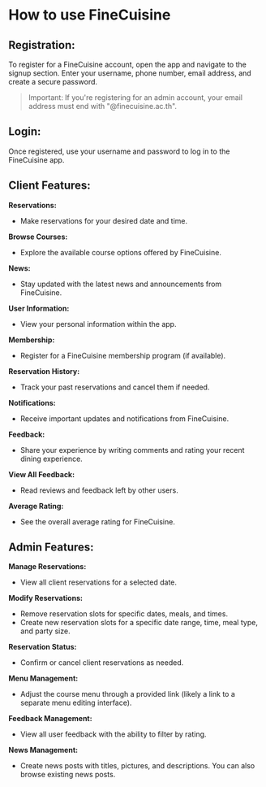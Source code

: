 # How to use FineCuisine

## Registration:

To register for a FineCuisine account, open the app and navigate to the signup section.
Enter your username, phone number, email address, and create a secure password.
> Important: If you're registering for an admin account, your email address must end with "@finecuisine.ac.th".

## Login:

Once registered, use your username and password to log in to the FineCuisine app.

## Client Features:

**Reservations:**
  - Make reservations for your desired date and time.

**Browse Courses:**
  - Explore the available course options offered by FineCuisine.

**News:**
  - Stay updated with the latest news and announcements from FineCuisine.

**User Information:**
  - View your personal information within the app.

**Membership:**
  - Register for a FineCuisine membership program (if available).

**Reservation History:**
  - Track your past reservations and cancel them if needed.

**Notifications:**
  - Receive important updates and notifications from FineCuisine.

**Feedback:**
  - Share your experience by writing comments and rating your recent dining experience.

**View All Feedback:**
  - Read reviews and feedback left by other users.

**Average Rating:**
  - See the overall average rating for FineCuisine.

## Admin Features:

**Manage Reservations:**
  - View all client reservations for a selected date.

**Modify Reservations:**
  - Remove reservation slots for specific dates, meals, and times.
  - Create new reservation slots for a specific date range, time, meal type, and party size.

**Reservation Status:**
  - Confirm or cancel client reservations as needed.

**Menu Management:**
  - Adjust the course menu through a provided link (likely a link to a separate menu editing interface).

**Feedback Management:**
  - View all user feedback with the ability to filter by rating.

**News Management:** 
  - Create news posts with titles, pictures, and descriptions. You can also browse existing news posts.
